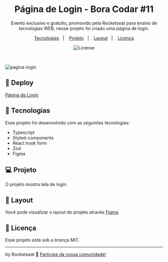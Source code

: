 <h1 align="center"> Página de Login - Bora Codar #11 </h1>

<p align="center">
Evento exclusivo e gratuito, promovido pela Rocketseat para ensino de tecnologias WEB, nesse projeto foi criado uma página de login.
</p>

<p align="center">
  <a href="#-tecnologias">Tecnologias</a>&nbsp;&nbsp;&nbsp;|&nbsp;&nbsp;&nbsp;
  <a href="#-projeto">Projeto</a>&nbsp;&nbsp;&nbsp;|&nbsp;&nbsp;&nbsp;
  <a href="#-layout">Layout</a>&nbsp;&nbsp;&nbsp;|&nbsp;&nbsp;&nbsp;
  <a href="#memo-licença">Licença</a>
</p>

<p align="center">
  <img alt="License" src="https://img.shields.io/static/v1?label=license&message=MIT&color=49AA26&labelColor=000000">
</p>

<br>

![pagina-login](https://user-images.githubusercontent.com/104373308/232170798-4b65d8e2-faf1-4fe3-b43a-4eb753d33d5a.png)

  
## 👾 Deploy

[Página de Login](https://page-login-11.vercel.app/)

## 🚀 Tecnologias

Esse projeto foi desenvolvido com as seguintes tecnologias:

- Typescript
- Styled-components
- React hook form
- Zod
- Figma


## 💻 Projeto

O projeto mostra tela de login.

## 🔖 Layout

Você pode visualizar o layout do projeto através [Figma](https://www.figma.com/file/2g1FTuRtmp1Z6azqyNlUt2/%23boracodar---Desafio-11-(Community)?node-id=11-31&t=7408lVi0E0zPLmAW-0)
 

## :memo: Licença

Esse projeto está sob a licença MIT.

---

by Rocketseat :wave: [Participe da nossa comunidade!](https://discord.gg/rocketseat)

